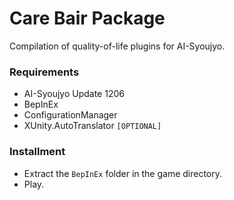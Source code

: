 # Care Bair Package
Compilation of quality-of-life plugins for AI-Syoujyo.

### Requirements
* AI-Syoujyo Update 1206
* BepInEx
* ConfigurationManager
* XUnity.AutoTranslator `[OPTIONAL]`

### Installment
* Extract the `BepInEx` folder in the game directory.
* Play.
